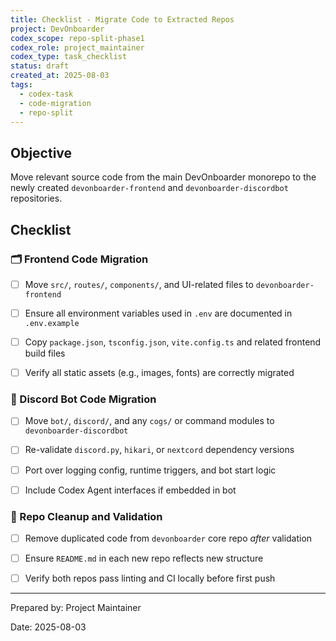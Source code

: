 ```yaml
---
title: Checklist - Migrate Code to Extracted Repos
project: DevOnboarder
codex_scope: repo-split-phase1
codex_role: project_maintainer
codex_type: task_checklist
status: draft
created_at: 2025-08-03
tags:
  - codex-task
  - code-migration
  - repo-split
---
```


## Objective

Move relevant source code from the main DevOnboarder monorepo to the newly created `devonboarder-frontend` and `devonboarder-discordbot` repositories.

## Checklist

### 🗂️ Frontend Code Migration

* [ ] Move `src/`, `routes/`, `components/`, and UI-related files to `devonboarder-frontend`

* [ ] Ensure all environment variables used in `.env` are documented in `.env.example`

* [ ] Copy `package.json`, `tsconfig.json`, `vite.config.ts` and related frontend build files

* [ ] Verify all static assets (e.g., images, fonts) are correctly migrated

### 🤖 Discord Bot Code Migration

* [ ] Move `bot/`, `discord/`, and any `cogs/` or command modules to `devonboarder-discordbot`

* [ ] Re-validate `discord.py`, `hikari`, or `nextcord` dependency versions

* [ ] Port over logging config, runtime triggers, and bot start logic

* [ ] Include Codex Agent interfaces if embedded in bot

### 🔁 Repo Cleanup and Validation

* [ ] Remove duplicated code from `devonboarder` core repo *after* validation

* [ ] Ensure `README.md` in each new repo reflects new structure

* [ ] Verify both repos pass linting and CI locally before first push

---

Prepared by: Project Maintainer

Date: 2025-08-03
